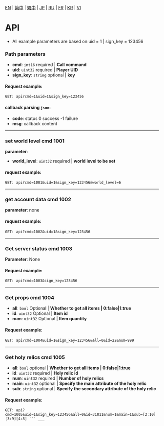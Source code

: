 [EN](./EN.md) | [简中](./zh-CN.md) | [繁中](./zh-TW.md) | [JP](./JP.md) | [RU](./RU.md) | [FR](./FR.md) | [KR](./KR.md) | [VI](./VI.md)

# API
- All example parameters are based on uid = 1 | sign_key = 123456

### Path parameters
- **cmd**: `int16` required | **Call command**
- **uid**: `uint32` required | **Player UID**
- **sign_key**: `string` optional | **key**

#### Request example:
```plaintext
GET: api?cmd=1&uid=1&sign_key=123456
```

#### callback parsing `json`:
- **code**: status 0 success -1 failure
- **msg**: callback content

___

### set world level cmd 1001
**parameter**:
- **world_level**: `uint32` required | **world level to be set**
#### request example:
```plaintext
GET: api?cmd=1001&uid=1&sign_key=123456&world_level=6
```

___

### get account data cmd 1002
**parameter**: none
#### request example:
```plaintext
GET: api?cmd=1002&uid=1&sign_key=123456
```

___

### Get server status cmd 1003
**Parameter**: None
#### Request example:
```plaintext
GET: api?cmd=1003&sign_key=123456
```

___

### Get props cmd 1004
- **all**: `bool` Optional | **Whether to get all items | 0:false|1:true**
- **id**: `uint32` Optional | **Item id**
- **num**: `uint32` Optional | **Item quantity**
#### Request example:
```plaintext
GET: api?cmd=1004&uid=1&sign_key=123456&all=0&id=22&num=999
```

___

### Get holy relics cmd 1005
- **all**: `bool` optional | **Whether to get all items | 0:false|1:true**
- **id**: `uint32` required | **Holy relic id**
- **num**: `uint32` required | **Number of holy relics**
- **main**: `uint32` optional | **Specify the main attribute of the holy relic**
- **sub**: `string` optional | **Specify the secondary attribute of the holy relic**
#### Request example:
```plaintext
GET: api?cmd=1005&uid=1&sign_key=123456&all=0&id=31011&num=1&main=1&sub=[2:10][3:9][4:8] ``` ___